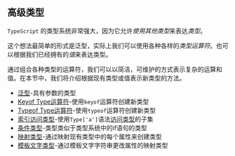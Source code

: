 ## 高级类型

`TypeScript` 的类型系统非常强大，因为它允许*使用其他类型*来表达*类型*。

这个想法最简单的形式是泛型，实际上我们可以使用各种各样的*类型运算符*。也可以根据我们已经拥有的*值*来表达类型。

通过组合各种类型的运算符，我们可以以简洁，可维护的方式表示复杂的运算和值。在本节中，我们将介绍根据现有类型或值表示新类型的方法。

- [泛型](https://www.typescriptlang.org/docs/handbook/2/generics.html)-具有参数的类型
- [Keyof Type运算符](https://www.typescriptlang.org/docs/handbook/2/keyof-types.html)-使用`keyof`运算符创建新类型
- [Typeof Type运算符](https://www.typescriptlang.org/docs/handbook/2/typeof-types.html)-使用`typeof`运算符创建新类型
- [索引访问类型](https://www.typescriptlang.org/docs/handbook/2/indexed-access-types.html)-使用`Type['a']`语法[访问类型](https://www.typescriptlang.org/docs/handbook/2/indexed-access-types.html)的子集
- [条件类型](https://www.typescriptlang.org/docs/handbook/2/conditional-types.html)-类型类似于类型系统中的if语句的类型
- [映射类型](https://www.typescriptlang.org/docs/handbook/2/mapped-types.html)-通过映射现有类型中的每个属性来创建类型
- [模板文字类型](https://www.typescriptlang.org/docs/handbook/2/template-literal-types.html)-通过模板文字字符串更改属性的映射类型

